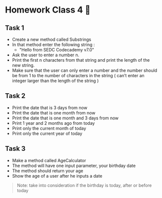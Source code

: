 # Homework Class 4 📒

## Task 1
* Create a new method called Substrings
* In that method enter the following string :
  * "Hello from SEDC Codecademy v7.0"
* Ask the user to enter a number n.
* Print the first n characters from that string and print the length of the new string.
* Make sure that the user can only enter a number and the number should be from 1 to the number of characters in the string ( can’t enter an integer larger than the length of the string )

## Task 2
* Print the date that is 3 days from now 
* Print the date that is one month from now
* Print the date that is one month and 3 days from now
* Print 1 year and 2 months ago from today
* Print only the current month of today
* Print only the current year of today


## Task 3
* Make a method called AgeCalculator
* The method will have one input parameter, your birthday date
* The method should return your age
* Show the age of a user after he inputs a date

> Note: take into consideration if the birthday is today, after or before today
